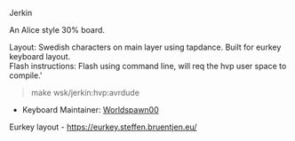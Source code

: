 Jerkin

An Alice style 30% board.

Layout: Swedish characters on main layer using tapdance. Built for eurkey keyboard layout.  
Flash instructions: Flash using command line, will req the hvp user space to compile.'

> make wsk/jerkin:hvp:avrdude

* Keyboard Maintainer: [Worldspawn00](https://github.com/Worldspawn00) 

Eurkey layout - https://eurkey.steffen.bruentjen.eu/
